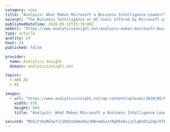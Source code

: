 ```yaml
---
category: news
title: "Analysis: What Makes Microsoft a Business Intelligence Leader?"
excerpt: "The Business Intelligence or BI tools offered by Microsoft are driving its potential success in highly competitive market. Power BI, Power BI Embedded, Azure Analysis Services and Azure Synapse Analytics are some of the significant BI platforms the company offers."
publishedDateTime: 2020-05-12T15:19:00Z
webUrl: "https://www.analyticsinsight.net/analysis-makes-microsoft-business-intelligence-pioneer/"
type: article
quality: 24
heat: 24
published: false

provider:
  name: Analytics Insight
  domain: analyticsinsight.net

topics:
  - AWS AI
  - AI

images:
  - url: "https://www.analyticsinsight.net/wp-content/uploads/2020/05/Microsoft.png"
    width: 878
    height: 504
    title: "Analysis: What Makes Microsoft a Business Intelligence Leader?"

secured: "MGSvTz9oRG3w7JjSD03sDmHx6Ss30B+mmGaztRpREobxijnlqKnUCuIUprKTbibtJCKT1IkfOvD1Ckv3zDxKa4Ns+J9Rg51s7/wWkIUSZlGIS0hBYPRAGdNoNIHA6fDYNj3M1Sf0LcDBGxtRzZ6FiC1syXiRLTBFO8PLaj4FU5EjAik9D87hJuMAPL/EKFR0Vxmk5rAVFDftnNIV96HyaEyBmh9VWX1w2EFWI/kIx7XRhpQ65edNLtzGMM4UPXirqqHcvhNyJtjB9d+1ihWQjKqNWtluDXNk85mgzSIkxj6S1+fTX26y6/+e/ugGcJ0exucW31Pc4DlUn9H1+QJcxGYD3xbBEgkKE0ykLdpU3YdbK/Z6WWpMwy8GRbiVxrXSEbjng0wx7mBHDTMI5QrUup+eN621PEc8u21p0hfOIwml/lYjLqmOzbeOY8kkLYPnmC2kkMBVlzZY0xYaue0jRb+pPGLTQ9oElO/5ycEGelM=;rEmeVrnKTYQQMOhvyDMD3Q=="
---
```


